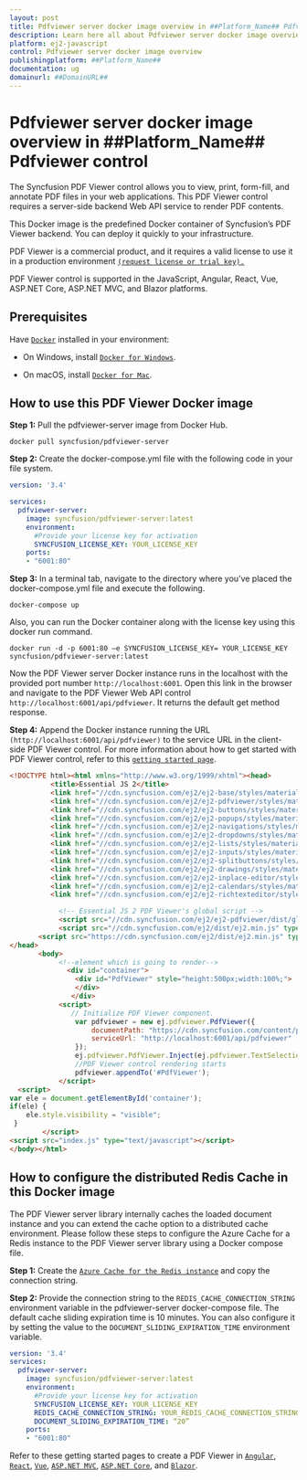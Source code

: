 ```yaml
---
layout: post
title: Pdfviewer server docker image overview in ##Platform_Name## Pdfviewer control | Syncfusion
description: Learn here all about Pdfviewer server docker image overview in Syncfusion ##Platform_Name## Pdfviewer control of Syncfusion Essential JS 2 and more.
platform: ej2-javascript
control: Pdfviewer server docker image overview 
publishingplatform: ##Platform_Name##
documentation: ug
domainurl: ##DomainURL##
---
```

# Pdfviewer server docker image overview in ##Platform_Name## Pdfviewer control

The Syncfusion PDF Viewer control allows you to view, print, form-fill, and annotate PDF files in your web applications. This PDF Viewer control requires a server-side backend Web API service to render PDF contents.

This Docker image is the predefined Docker container of Syncfusion’s PDF Viewer backend. You can deploy it quickly to your infrastructure.

PDF Viewer is a commercial product, and it requires a valid license to use it in a production environment [`(request license or trial key).`](https://help.syncfusion.com/common/essential-studio/licensing/licensing-faq/where-can-i-get-a-license-key)

PDF Viewer control is supported in the JavaScript, Angular, React, Vue, ASP.NET Core, ASP.NET MVC, and Blazor platforms.

## Prerequisites

Have [`Docker`](https://www.docker.com/products/container-runtime#/download) installed in your environment:

* On Windows, install [`Docker for Windows`](https://hub.docker.com/editions/community/docker-ce-desktop-windows).

* On macOS, install [`Docker for Mac`](https://hub.docker.com/editions/community/docker-ce-desktop-windows).

## How to use this PDF Viewer Docker image

**Step 1:** Pull the pdfviewer-server image from Docker Hub.

```console
docker pull syncfusion/pdfviewer-server
```

**Step 2:** Create the docker-compose.yml file with the following code in your file system.

```yaml
version: '3.4'

services:
  pdfviewer-server:
    image: syncfusion/pdfviewer-server:latest
    environment:
      #Provide your license key for activation
      SYNCFUSION_LICENSE_KEY: YOUR_LICENSE_KEY
    ports:
    - "6001:80"
```

**Step 3:** In a terminal tab, navigate to the directory where you’ve placed the docker-compose.yml file and execute the following.

```console
docker-compose up
```

Also, you can run the Docker container along with the license key using this docker run command.

```console
docker run -d -p 6001:80 –e SYNCFUSION_LICENSE_KEY= YOUR_LICENSE_KEY syncfusion/pdfviewer-server:latest
```

Now the PDF Viewer server Docker instance runs in the localhost with the provided port number `http://localhost:6001`. Open this link in the browser and navigate to the PDF Viewer Web API control `http://localhost:6001/api/pdfviewer`. It returns the default get method response.

**Step 4:** Append the Docker instance running the URL `(http://localhost:6001/api/pdfviewer)` to the service URL in the client-side PDF Viewer control. For more information about how to get started with PDF Viewer control, refer to this [`getting started page`](https://ej2.syncfusion.com/javascript/documentation/pdfviewer/getting-started/?).

```html
<!DOCTYPE html><html xmlns="http://www.w3.org/1999/xhtml"><head>
          <title>Essential JS 2</title>
          <link href="//cdn.syncfusion.com/ej2/ej2-base/styles/material.css" rel="stylesheet">
          <link href="//cdn.syncfusion.com/ej2/ej2-pdfviewer/styles/material.css" rel="stylesheet">
          <link href="//cdn.syncfusion.com/ej2/ej2-buttons/styles/material.css" rel="stylesheet">
          <link href="//cdn.syncfusion.com/ej2/ej2-popups/styles/material.css" rel="stylesheet">
          <link href="//cdn.syncfusion.com/ej2/ej2-navigations/styles/material.css" rel="stylesheet">
          <link href="//cdn.syncfusion.com/ej2/ej2-dropdowns/styles/material.css" rel="stylesheet">
          <link href="//cdn.syncfusion.com/ej2/ej2-lists/styles/material.css" rel="stylesheet">
          <link href="//cdn.syncfusion.com/ej2/ej2-inputs/styles/material.css" rel="stylesheet">
          <link href="//cdn.syncfusion.com/ej2/ej2-splitbuttons/styles/material.css" rel="stylesheet">
          <link href="//cdn.syncfusion.com/ej2/ej2-drawings/styles/material.css" rel="stylesheet">
          <link href="//cdn.syncfusion.com/ej2/ej2-inplace-editor/styles/material.css" rel="stylesheet">
          <link href="//cdn.syncfusion.com/ej2/ej2-calendars/styles/material.css" rel="stylesheet">
          <link href="//cdn.syncfusion.com/ej2/ej2-richtexteditor/styles/material.css" rel="stylesheet">

            <!-- Essential JS 2 PDF Viewer's global script -->
            <script src="//cdn.syncfusion.com/ej2/ej2-pdfviewer/dist/global/ej2-pdfviewer.min.js" type="text/javascript"></script>
            <script src="//cdn.syncfusion.com/ej2/dist/ej2.min.js" type="text/javascript"></script>
       <script src="https://cdn.syncfusion.com/ej2/dist/ej2.min.js" type="text/javascript"></script>
</head>
       <body>
            <!--element which is going to render-->
              <div id="container">
                <div id="PdfViewer" style="height:500px;width:100%;">
                </div>
               </div>
            <script>
               // Initialize PDF Viewer component.
                var pdfviewer = new ej.pdfviewer.PdfViewer({
                    documentPath: "https://cdn.syncfusion.com/content/pdf/pdf-succinctly.pdf",
                    serviceUrl: "http://localhost:6001/api/pdfviewer"
                });
                ej.pdfviewer.PdfViewer.Inject(ej.pdfviewer.TextSelection, ej.pdfviewer.TextSearch, ej.pdfviewer.Navigation,ej.pdfviewer.Print);
                //PDF Viewer control rendering starts
                pdfviewer.appendTo('#PdfViewer');
            </script>
  <script>
var ele = document.getElementById('container');
if(ele) {
    ele.style.visibility = "visible";
 }
        </script>
<script src="index.js" type="text/javascript"></script>
</body></html>
```

## How to configure the distributed Redis Cache in this Docker image

The PDF Viewer server library internally caches the loaded document instance and you can extend the cache option to a distributed cache environment. Please follow these steps to configure the Azure Cache for a Redis instance to the PDF Viewer server library using a Docker compose file.

**Step 1:** Create the [`Azure Cache for the Redis instance`](https://docs.microsoft.com/en-us/azure/azure-cache-for-redis/cache-dotnet-core-quickstart) and copy the connection string.

**Step 2:** Provide the connection string to the `REDIS_CACHE_CONNECTION_STRING` environment variable in the pdfviewer-server docker-compose file. The default cache sliding expiration time is 10 minutes. You can also configure it by setting the value to the `DOCUMENT_SLIDING_EXPIRATION_TIME` environment variable.

```yaml
version: '3.4'
services:
  pdfviewer-server:
    image: syncfusion/pdfviewer-server:latest
    environment:
      #Provide your license key for activation
      SYNCFUSION_LICENSE_KEY: YOUR_LICENSE_KEY
      REDIS_CACHE_CONNECTION_STRING: YOUR_REDIS_CACHE_CONNECTION_STRING
      DOCUMENT_SLIDING_EXPIRATION_TIME: “20”
    ports:
    - "6001:80"
```

Refer to these getting started pages to create a PDF Viewer in [`Angular`](https://ej2.syncfusion.com/angular/documentation/pdfviewer/getting-started/), [`React`](https://ej2.syncfusion.com/react/documentation/pdfviewer/getting-started/), [`Vue`](https://ej2.syncfusion.com/vue/documentation/pdfviewer/getting-started/), [`ASP.NET MVC`](https://ej2.syncfusion.com/aspnetmvc/documentation/pdfviewer/getting-started/), [`ASP.NET Core`](https://ej2.syncfusion.com/aspnetcore/documentation/pdfviewer/getting-started/), and [`Blazor`](https://blazor.syncfusion.com/documentation/pdfviewer/getting-started/server-side-application/).